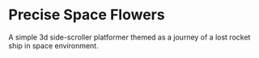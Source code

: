 # Precise Space Flowers

A simple 3d side-scroller platformer themed as a journey of a lost rocket ship in space environment.
